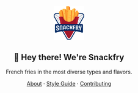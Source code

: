 <!-- markdownlint-disable MD033 MD041 -->

<div align="center">
  <a href="https://snackfry.com">
    <img src="https://raw.githubusercontent.com/snackfry/.github/main/assets/icon.svg" width="80" />
  </a>
  <h2>👋 Hey there! We're Snackfry</h2>
</div>

<p align="center">French fries in the most diverse types and flavors.</p>

<div align="center">
  <a href="https://snackfry.com/about">About</a>
  ·
  <a href="https://snackfry.com/style-guide">Style Guide</a>
  ·
  <a href="https://snackfry.com/contributing">Contributing</a>
</div>
